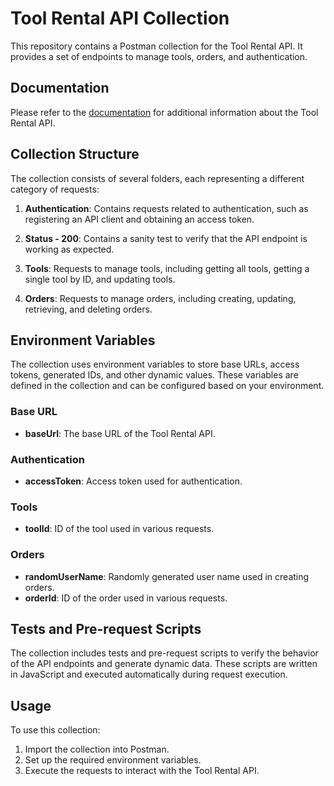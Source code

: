 # Tool Rental API Collection

This repository contains a Postman collection for the Tool Rental API. It provides a set of endpoints to manage tools, orders, and authentication.

## Documentation

Please refer to the [documentation](https://github.com/vdespa/quick-introduction-to-postman/blob/main/README.md) for additional information about the Tool Rental API.

## Collection Structure

The collection consists of several folders, each representing a different category of requests:

1. **Authentication**: Contains requests related to authentication, such as registering an API client and obtaining an access token.

2. **Status - 200**: Contains a sanity test to verify that the API endpoint is working as expected.

3. **Tools**: Requests to manage tools, including getting all tools, getting a single tool by ID, and updating tools.

4. **Orders**: Requests to manage orders, including creating, updating, retrieving, and deleting orders.

## Environment Variables

The collection uses environment variables to store base URLs, access tokens, generated IDs, and other dynamic values. These variables are defined in the collection and can be configured based on your environment.

### Base URL
- **baseUrl**: The base URL of the Tool Rental API.

### Authentication
- **accessToken**: Access token used for authentication.

### Tools
- **toolId**: ID of the tool used in various requests.

### Orders
- **randomUserName**: Randomly generated user name used in creating orders.
- **orderId**: ID of the order used in various requests.

## Tests and Pre-request Scripts

The collection includes tests and pre-request scripts to verify the behavior of the API endpoints and generate dynamic data. These scripts are written in JavaScript and executed automatically during request execution.

## Usage

To use this collection:
1. Import the collection into Postman.
2. Set up the required environment variables.
3. Execute the requests to interact with the Tool Rental API.

